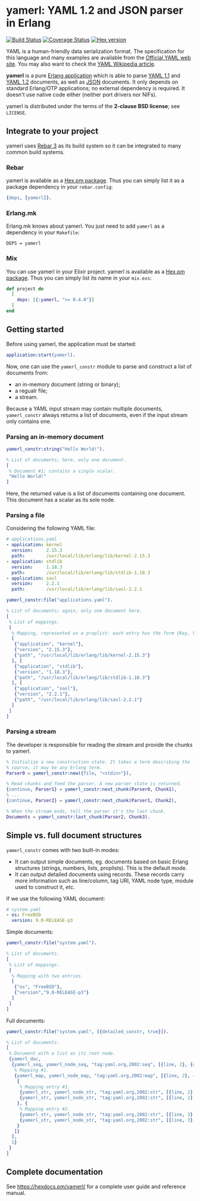 # yamerl: YAML 1.2 and JSON parser in Erlang

[![Build Status](https://travis-ci.org/yakaz/yamerl.svg?branch=master)](https://travis-ci.org/yakaz/yamerl)
[![Coverage Status](https://coveralls.io/repos/github/yakaz/yamerl/badge.svg?branch=master)](https://coveralls.io/github/yakaz/yamerl?branch=master)
[![Hex version](https://img.shields.io/hexpm/v/yamerl.svg "Hex version")](https://hex.pm/packages/yamerl)

YAML is a human-friendly data serialization format. The specification
for this language and many examples are available from the [Official
YAML web site](http://www.yaml.org/). You may also want to check the
[YAML Wikipedia article](http://en.wikipedia.org/wiki/YAML).

**yamerl** is a pure [Erlang application](http://www.erlang.org/)
which is able to parse [YAML 1.1](http://yaml.org/spec/1.1/) and
[YAML 1.2](http://www.yaml.org/spec/1.2/spec.html) documents, as well
as [JSON](http://json.org/) documents. It only depends on standard
Erlang/OTP applications; no external dependency is required. It doesn't
use native code either (neither port drivers nor NIFs).

yamerl is distributed under the terms of the **2-clause BSD license**;
see `LICENSE`.

## Integrate to your project

yamerl uses [Rebar 3](http://www.rebar3.org/) as its build system so
it can be integrated to many common build systems.

### Rebar

yamerl is available as a [Hex.pm package](https://hex.pm/packages/yamerl).
Thus you can simply list it as a package dependency in your `rebar.config`:

```erlang
{deps, [yamerl]}.
```

### Erlang.mk

Erlang.mk knows about yamerl. You just need to add `yamerl` as a
dependency in your `Makefile`:

```make
DEPS = yamerl
```

### Mix

You can use yamerl in your Elixir project. yamerl is available as a
[Hex.pm package](https://hex.pm/packages/yamerl). Thus you can simply
list its name in your `mix.exs`:

```elixir
def project do
  [
    deps: [{:yamerl, ">= 0.4.0"}]
  ]
end
```

## Getting started

Before using yamerl, the application must be started:
```erlang
application:start(yamerl).
```

Now, one can use the `yamerl_constr` module to parse and construct a
list of documents from:
* an in-memory document (string or binary);
* a regualr file;
* a stream.

Because a YAML input stream may contain multiple documents,
`yamerl_constr` always returns a list of documents, even if the input
stream only contains one.

### Parsing an in-memory document

```erlang
yamerl_constr:string("Hello World!").
```
```erlang
% List of documents; here, only one document.
[
 % Document #1; contains a single scalar.
 "Hello World!"
]
```

Here, the returned value is a list of documents containing one document.
This document has a scalar as its sole node.

### Parsing a file

Considering the following YAML file:
```yaml
# applications.yaml
- application: kernel
  version:     2.15.3
  path:        /usr/local/lib/erlang/lib/kernel-2.15.3
- application: stdlib
  version:     1.18.3
  path:        /usr/local/lib/erlang/lib/stdlib-1.18.3
- application: sasl
  version:     2.2.1
  path:        /usr/local/lib/erlang/lib/sasl-2.2.1
```

```erlang
yamerl_constr:file("applications.yaml").
```
```erlang
% List of documents; again, only one document here.
[
 % List of mappings.
 [
  % Mapping, represented as a proplist: each entry has the form {Key, Value}.
  [
   {"application", "kernel"},
   {"version", "2.15.3"},
   {"path", "/usr/local/lib/erlang/lib/kernel-2.15.3"}
  ], [
   {"application", "stdlib"},
   {"version", "1.18.3"},
   {"path", "/usr/local/lib/erlang/lib/stdlib-1.18.3"}
  ], [
   {"application", "sasl"},
   {"version", "2.2.1"},
   {"path", "/usr/local/lib/erlang/lib/sasl-2.2.1"}
  ]
 ]
]
```

### Parsing a stream

The developer is responsible for reading the stream and provide the
chunks to yamerl.

```erlang
% Initialize a new construction state. It takes a term describing the
% source; it may be any Erlang term.
Parser0 = yamerl_constr:new({file, "<stdin>"}),

% Read chunks and feed the parser. A new parser state is returned.
{continue, Parser1} = yamerl_constr:next_chunk(Parser0, Chunk1),
% ...
{continue, Parser2} = yamerl_constr:next_chunk(Parser1, Chunk2),

% When the stream ends, tell the parser it's the last chunk.
Documents = yamerl_constr:last_chunk(Parser2, Chunk3).
```

## Simple vs. full document structures

`yamerl_constr` comes with two built-in modes:
* It can output simple documents, eg. documents based on basic Erlang
    structures (strings, numbers, lists, proplists). This is the default
    mode.
* It can output detailed documents using records. These records carry
    more information such as line/column, tag URI, YAML node type, module
    used to construct it, etc.

If we use the following YAML document:
```yaml
# system.yaml
- os: FreeBSD
  version: 9.0-RELEASE-p3
```

Simple documents:
```erlang
yamerl_constr:file("system.yaml").
```
```erlang
% List of documents.
[
 % List of mappings.
 [
  % Mapping with two entries.
  [
   {"os", "FreeBSD"},
   {"version","9.0-RELEASE-p3"}
  ]
 ]
]
```

Full documents:
```erlang
yamerl_constr:file("system.yaml", [{detailed_constr, true}]).
```
```erlang
% List of documents.
[
 % Document with a list as its root node.
 {yamerl_doc,
  {yamerl_seq, yamerl_node_seq, "tag:yaml.org,2002:seq", [{line, 2}, {column, 1}], [
   % Mapping #1.
   {yamerl_map, yamerl_node_map, "tag:yaml.org,2002:map", [{line, 2}, {column, 3}], [
    {
     % Mapping entry #1.
     {yamerl_str, yamerl_node_str, "tag:yaml.org,2002:str", [{line, 2}, {column, 3}], "os"},
     {yamerl_str, yamerl_node_str, "tag:yaml.org,2002:str", [{line, 2}, {column, 7}], "FreeBSD"}
    }, {
     % Mapping entry #2.
     {yamerl_str, yamerl_node_str, "tag:yaml.org,2002:str", [{line, 3}, {column, 3}], "version"},
     {yamerl_str, yamerl_node_str, "tag:yaml.org,2002:str", [{line, 3}, {column, 12}], "9.0-RELEASE-p3"}
    }
   ]}
  ],
  1}
 }
]
```

## Complete documentation

See https://hexdocs.pm/yamerl/ for a complete user guide and reference
manual.
